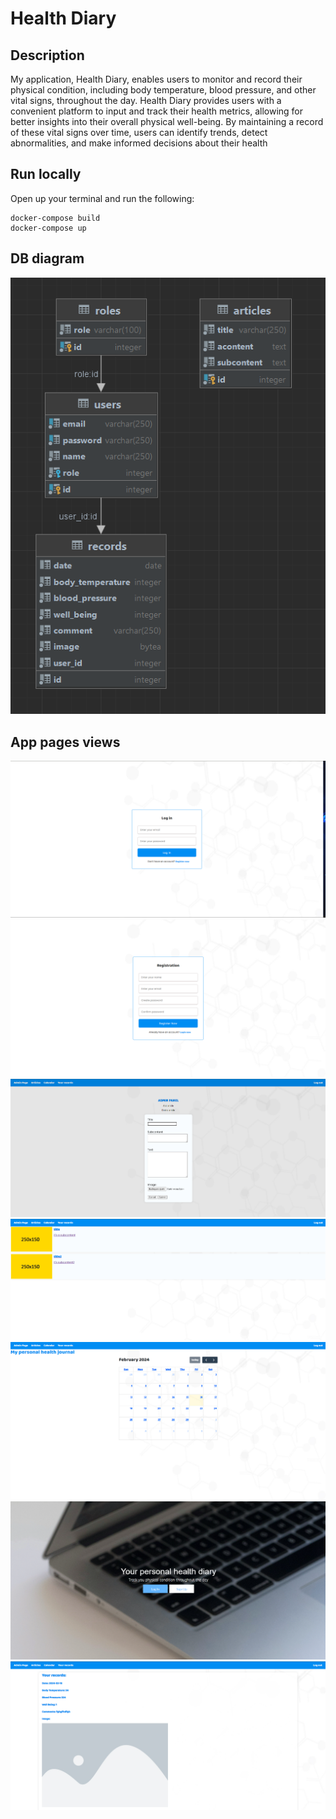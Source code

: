 # Health Diary

## Description
My application, Health Diary, enables users to monitor and record their physical condition, including body temperature, blood pressure, and other vital signs, throughout the day. Health Diary provides users with a convenient platform to input and track their health metrics, allowing for better insights into their overall physical well-being. By maintaining a record of these vital signs over time, users can identify trends, detect abnormalities, and make informed decisions about their health

## Run locally
Open up your terminal and run the following:
```
docker-compose build
docker-compose up
```
## DB diagram
![Uploading db_view.svg…](public/img/svg/db_view.png)


## App pages views
![Uploading db_view.svg…](public/img/svg/login.png)
![Uploading db_view.svg…](public/img/svg/registration.png)
![Uploading db_view.svg…](public/img/svg/admin_panel.png)
![Uploading db_view.svg…](public/img/svg/aticles.png)
![Uploading db_view.svg…](public/img/svg/calendar.png)
![Uploading db_view.svg…](public/img/svg/landing.png)
![Uploading db_view.svg…](public/img/svg/records.png)
